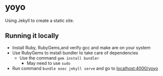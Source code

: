 # yoyo

Using Jekyll to create a static site.

## Running it locally
* Install Ruby, RubyGems,and verify gcc and make are on your system
* Use RubyGems to install bundler to take care of dependencies
    * Use the command `gem install bundler`
        * May need to use `sudo`
* Run command `bundle exec jekyll serve` and go to [localhost:4000/yoyo](http://localhost:4000/yoyo/)
